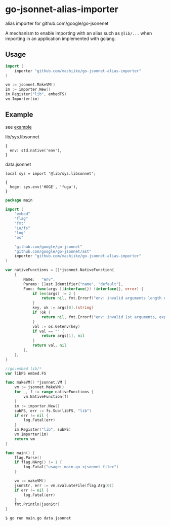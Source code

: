 # go-jsonnet-alias-importer
alias importer for github.com/google/go-jsonenet

A mechanism to enable importing with an alias such as `@lib/...` when importing in an application implemented with golang.

## Usage

```go
import (
	importer "github.com/mashiike/go-jsonnet-alias-importer"
)

vm := jsonnet.MakeVM()
im := importer.New()
im.Register("lib", embedFS)
vm.Importer(im)
```


## Example

see [example](./_example)

lib/sys.libsonnet
```jsonnet
{
  env: std.native('env'),
}
```

data.jsonnet
```jsonnet
local sys = import '@lib/sys.libsonnet';

{
  hoge: sys.env('HOGE', 'fuga'),
}
```

```go
package main

import (
	"embed"
	"flag"
	"fmt"
	"io/fs"
	"log"
	"os"

	"github.com/google/go-jsonnet"
	"github.com/google/go-jsonnet/ast"
	importer "github.com/mashiike/go-jsonnet-alias-importer"
)

var nativeFunctions = []*jsonnet.NativeFunction{
	{
		Name:   "env",
		Params: []ast.Identifier{"name", "default"},
		Func: func(args []interface{}) (interface{}, error) {
			if len(args) != 2 {
				return nil, fmt.Errorf("env: invalid arguments length expected 2 got %d", len(args))
			}
			key, ok := args[0].(string)
			if !ok {
				return nil, fmt.Errorf("env: invalid 1st arguments, expected string got %T", args[0])
			}
			val := os.Getenv(key)
			if val == "" {
				return args[1], nil
			}
			return val, nil
		},
	},
}

//go:embed lib/*
var libFS embed.FS

func makeVM() *jsonnet.VM {
	vm := jsonnet.MakeVM()
	for _, f := range nativeFunctions {
		vm.NativeFunction(f)
	}
	im := importer.New()
	subFS, err := fs.Sub(libFS, "lib")
	if err != nil {
		log.Fatal(err)
	}
	im.Register("lib", subFS)
	vm.Importer(im)
	return vm
}

func main() {
	flag.Parse()
	if flag.NArg() != 1 {
		log.Fatal("usage: main.go <jsonnet file>")
	}

	vm := makeVM()
	jsonStr, err := vm.EvaluateFile(flag.Arg(0))
	if err != nil {
		log.Fatal(err)
	}
	fmt.Println(jsonStr)
}
```

```sh
$ go run main.go data.jsonnet
```
